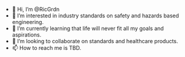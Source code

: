 - 👋 Hi, I’m @RicGrdn
- 👀 I’m interested in industry standards on safety and hazards based engineering.
- 🌱 I’m currently learning that life will never fit all my goals and aspirations.
- 💞️ I’m looking to collaborate on standards and healthcare products.
- 📫 How to reach me is TBD.  

<!---
RicGrdn/RicGrdn is a ✨ special ✨ repository because its `README.md` (this file) appears on your GitHub profile.
You can click the Preview link to take a look at your changes.
--->
